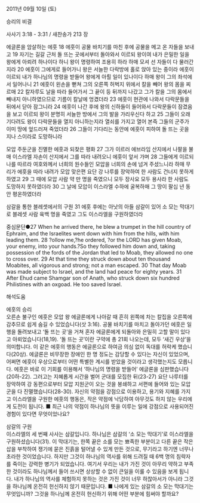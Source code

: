2011년 09월 10일 (토)

승리의 비결



사사기 3:18 - 3:31 / 새찬송가 213 장


에글론을 암살하는 에훗
18 에훗이 공물 바치기를 마친 후에 공물을 메고 온 자들을 보내고 19 자기는 길갈 근처 돌 뜨는 곳에서부터 돌아와서 이르되 왕이여 내가 은밀한 일을 왕에게 아뢰려 하나이다 하니 왕이 명령하여 조용히 하라 하매 모셔 선 자들이 다 물러간지라 20 에훗이 그에게로 들어가니 왕은 서늘한 다락방에 홀로 앉아 있는 중이라 에훗이 이르되 내가 하나님의 명령을 받들어 왕에게 아뢸 일이 있나이다 하매 왕이 그의 좌석에서 일어나니 21 에훗이 왼손을 뻗쳐 그의 오른쪽 허벅지 위에서 칼을 빼어 왕의 몸을 찌르매 22 칼자루도 날을 따라 들어가서 그 끝이 등 뒤까지 나갔고 그가 칼을 그의 몸에서 빼내지 아니하였으므로 기름이 칼날에 엉겼더라 23 에훗이 현관에 나와서 다락문들을 뒤에서 닫아 잠그니라 24 에훗이 나간 후에 왕의 신하들이 들어와서 다락문들이 잠겼음을 보고 이르되 왕이 분명히 서늘한 방에서 그의 발을 가리우신다 하고 25 그들이 오래 기다려도 왕이 다락문들을 열지 아니하는지라 열쇠를 가지고 열어 본즉 그들의 군주가 이미 땅에 엎드러져 죽었더라 26 그들이 기다리는 동안에 에훗이 피하여 돌 뜨는 곳을 지나 스이라로 도망하니라

모압 주둔군을 진멸한 에훗과 되찾은 평화
27 그가 이르러 에브라임 산지에서 나팔을 불매 이스라엘 자손이 산지에서 그를 따라 내려오니 에훗이 앞서 가며 28 그들에게 이르되 나를 따르라 여호와께서 너희의 원수들인 모압을 너희의 손에 넘겨 주셨느니라 하매 무리가 에훗을 따라 내려가 모압 맞은편 요단 강 나루를 장악하여 한 사람도 건너지 못하게 하였고 29 그 때에 모압 사람 약 만 명을 죽였으니 모두 장사요 모두 용사라 한 사람도 도망하지 못하였더라 30 그 날에 모압이 이스라엘 수하에 굴복하매 그 땅이 팔십 년 동안 평온하였더라

삼갈을 통한 블레셋에서의 구원
31 에훗 후에는 아낫의 아들 삼갈이 있어 소 모는 막대기로 블레셋 사람 육백 명을 죽였고 그도 이스라엘을 구원하였더라

중심문단●27 When he arrived there, he blew a trumpet in the hill country of Ephraim, and the Israelites went down with him from the hills, with him leading them. 28 ?ollow me,?he ordered, ?or the LORD has given Moab, your enemy, into your hands.?So they followed him down and, taking possession of the fords of the Jordan that led to Moab, they allowed no one to cross over. 29 At that time they struck down about ten thousand Moabites, all vigorous and strong; not a man escaped. 30 That day Moab was made subject to Israel, and the land had peace for eighty years. 31 After Ehud came Shamgar son of Anath, who struck down six hundred Philistines with an oxgoad. He too saved Israel.

해석도움





에훗의 승리  
오른손 불구인 에훗은 모압 왕 에글론에게 나아갈 때 흔히 왼쪽에 차는 칼집을 오른쪽에 감추므로 쉽게 숨길 수 있었습니다(삿 3:16). 공물 바치기를 마치고 돌아가던 에훗은 일행을 돌려보내고 ‘돌 뜨는 곳’을 거쳐 혼자 에글론에게 되돌아와 은밀히 고할 말이 있다고 아뢰었습니다(18,19). ‘돌 뜨는 곳’이란 구약에 총 21회 나오는데, 모두 ‘새긴 우상’을 의미합니다. 이 같은 에훗의 행동은 에글론으로 하여금 의심 없이 독대를 허락케 했습니다(20상). 에글론은 비무장한 장애인 한 명 정도는 감당할 수 있다는 자신이 있었으며, 어쩌면 에훗이 우상으로부터 어떤 특별한 계시를 받았을 것이라고 생각했는지도 모릅니다. 에훗은 바로 이 기회를 이용해서 ‘하나님의 명령을 받들어’ 에글론을 심판했습니다(20하-22). 그러고는 지혜롭게 시간을 벌어 군대를 모집한 뒤(23-27) 요단 나루터를 장악하여 강 동편으로부터 모압 지원군이 오는 것을 봉쇄하고 서편에 들어와 있는 모압군을 다 진멸했습니다(28-30). 자신의 약점을 강점으로 이용하고, 용기와 지혜를 가지고 이스라엘을 구원한 에훗의 행동은, 작은 약점에 낙담하여 아무것도 하지 않는 우리에게 도전이 됩니다.
■ 최근 나의 약점이 하나님의 뜻을 이루는 일에 강점으로 사용되어진 경험이 있다면 무엇이었나요?

삼갈의 구원  
이스라엘의 세 번째 사사는 삼갈입니다. 하나님은 삼갈의 ‘소 모는 막대기’로 이스라엘을 구원하셨습니다(31). 이 막대기는, 한쪽 끝은 소를 모는 뾰족한 부분이고 다른 끝은 작은 삽을 부착하여 쟁기에 묻은 진흙을 털어낼 수 있게 만든 것으로, 무기라고 하기엔 너무나 초라한 것이었습니다. 하지만 그것이 하나님의 역사를 위해 드려질 때 6백 명의 침략자를 죽이는 강력한 병기가 되었습니다. 여기서 우리는 내가 가진 것이 아무리 약하고 부족한 것이라도 하나님께서 들어 쓰시면 상상할 수 없이 큰일을 이룰 수 있음을 보게 됩니다. 내가 하나님의 역사를 체험하지 못하는 것은 가진 것이 너무 하찮아서가 아니라 그것을 하나님께 온전히 헌신하지 않기 때문입니다.
■ 나에게 있는 삼갈의 소 모는 막대기는 무엇입니까? 그것을 하나님께 온전히 헌신하기 위해 어떤 부분에 힘써야 할까요?